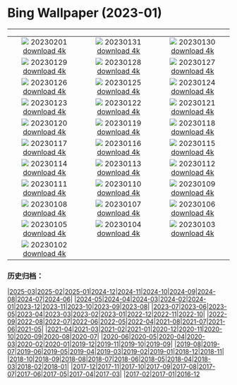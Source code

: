 # Bing Wallpaper (2023-01)
**************
| | | |
|:-:|:-:|:-:|
| ![](https://www.bing.com/th?id=OHR.SunriseCastle_DE-DE6987321313_1920x1080.jpg) 20230201 [download 4k](https://www.bing.com/th?id=OHR.SunriseCastle_DE-DE6987321313_UHD.jpg) | ![](https://www.bing.com/th?id=OHR.GoldruteWinter_DE-DE3393829775_1920x1080.jpg) 20230131 [download 4k](https://www.bing.com/th?id=OHR.GoldruteWinter_DE-DE3393829775_UHD.jpg) | ![](https://www.bing.com/th?id=OHR.IceSailingBalaton_DE-DE6659044258_1920x1080.jpg) 20230130 [download 4k](https://www.bing.com/th?id=OHR.IceSailingBalaton_DE-DE6659044258_UHD.jpg) |
| ![](https://www.bing.com/th?id=OHR.BlackbirdDay_DE-DE5591371007_1920x1080.jpg) 20230129 [download 4k](https://www.bing.com/th?id=OHR.BlackbirdDay_DE-DE5591371007_UHD.jpg) | ![](https://www.bing.com/th?id=OHR.BlueBahamas_DE-DE4821412204_1920x1080.jpg) 20230128 [download 4k](https://www.bing.com/th?id=OHR.BlueBahamas_DE-DE4821412204_UHD.jpg) | ![](https://www.bing.com/th?id=OHR.RedMangrove_DE-DE1625406419_1920x1080.jpg) 20230127 [download 4k](https://www.bing.com/th?id=OHR.RedMangrove_DE-DE1625406419_UHD.jpg) |
| ![](https://www.bing.com/th?id=OHR.HighArchChina_DE-DE5049467350_1920x1080.jpg) 20230126 [download 4k](https://www.bing.com/th?id=OHR.HighArchChina_DE-DE5049467350_UHD.jpg) | ![](https://www.bing.com/th?id=OHR.BirksofAberfeldy_DE-DE4614252179_1920x1080.jpg) 20230125 [download 4k](https://www.bing.com/th?id=OHR.BirksofAberfeldy_DE-DE4614252179_UHD.jpg) | ![](https://www.bing.com/th?id=OHR.ColleSantaLucia_DE-DE4218893188_1920x1080.jpg) 20230124 [download 4k](https://www.bing.com/th?id=OHR.ColleSantaLucia_DE-DE4218893188_UHD.jpg) |
| ![](https://www.bing.com/th?id=OHR.SunriseMoai_DE-DE3592014111_1920x1080.jpg) 20230123 [download 4k](https://www.bing.com/th?id=OHR.SunriseMoai_DE-DE3592014111_UHD.jpg) | ![](https://www.bing.com/th?id=OHR.YearRabbit_DE-DE3138498119_1920x1080.jpg) 20230122 [download 4k](https://www.bing.com/th?id=OHR.YearRabbit_DE-DE3138498119_UHD.jpg) | ![](https://www.bing.com/th?id=OHR.WaschbaerBirke_DE-DE2456768412_1920x1080.jpg) 20230121 [download 4k](https://www.bing.com/th?id=OHR.WaschbaerBirke_DE-DE2456768412_UHD.jpg) |
| ![](https://www.bing.com/th?id=OHR.FalklandKings_DE-DE2111895344_1920x1080.jpg) 20230120 [download 4k](https://www.bing.com/th?id=OHR.FalklandKings_DE-DE2111895344_UHD.jpg) | ![](https://www.bing.com/th?id=OHR.SFFParkCity_DE-DE1452194180_1920x1080.jpg) 20230119 [download 4k](https://www.bing.com/th?id=OHR.SFFParkCity_DE-DE1452194180_UHD.jpg) | ![](https://www.bing.com/th?id=OHR.WhiteSands_DE-DE0407454776_1920x1080.jpg) 20230118 [download 4k](https://www.bing.com/th?id=OHR.WhiteSands_DE-DE0407454776_UHD.jpg) |
| ![](https://www.bing.com/th?id=OHR.SessileOaks_DE-DE9549638738_1920x1080.jpg) 20230117 [download 4k](https://www.bing.com/th?id=OHR.SessileOaks_DE-DE9549638738_UHD.jpg) | ![](https://www.bing.com/th?id=OHR.BergpalaisPillnitz_DE-DE0888287933_1920x1080.jpg) 20230116 [download 4k](https://www.bing.com/th?id=OHR.BergpalaisPillnitz_DE-DE0888287933_UHD.jpg) | ![](https://www.bing.com/th?id=OHR.Turku_DE-DE9090739425_1920x1080.jpg) 20230115 [download 4k](https://www.bing.com/th?id=OHR.Turku_DE-DE9090739425_UHD.jpg) |
| ![](https://www.bing.com/th?id=OHR.DonkeyFeast_DE-DE8657491831_1920x1080.jpg) 20230114 [download 4k](https://www.bing.com/th?id=OHR.DonkeyFeast_DE-DE8657491831_UHD.jpg) | ![](https://www.bing.com/th?id=OHR.Pneumatocysts_DE-DE7897305526_1920x1080.jpg) 20230113 [download 4k](https://www.bing.com/th?id=OHR.Pneumatocysts_DE-DE7897305526_UHD.jpg) | ![](https://www.bing.com/th?id=OHR.RumeliHisari_DE-DE6291736436_1920x1080.jpg) 20230112 [download 4k](https://www.bing.com/th?id=OHR.RumeliHisari_DE-DE6291736436_UHD.jpg) |
| ![](https://www.bing.com/th?id=OHR.Umschreibung_DE-DE6146342489_1920x1080.jpg) 20230111 [download 4k](https://www.bing.com/th?id=OHR.Umschreibung_DE-DE6146342489_UHD.jpg) | ![](https://www.bing.com/th?id=OHR.HummockIce_DE-DE5996475227_1920x1080.jpg) 20230110 [download 4k](https://www.bing.com/th?id=OHR.HummockIce_DE-DE5996475227_UHD.jpg) | ![](https://www.bing.com/th?id=OHR.TeufelsbrueckeWilhelmshoehe_DE-DE5843541762_1920x1080.jpg) 20230109 [download 4k](https://www.bing.com/th?id=OHR.TeufelsbrueckeWilhelmshoehe_DE-DE5843541762_UHD.jpg) |
| ![](https://www.bing.com/th?id=OHR.Breckenridge_DE-DE5751584348_1920x1080.jpg) 20230108 [download 4k](https://www.bing.com/th?id=OHR.Breckenridge_DE-DE5751584348_UHD.jpg) | ![](https://www.bing.com/th?id=OHR.BlackFell_DE-DE5604022043_1920x1080.jpg) 20230107 [download 4k](https://www.bing.com/th?id=OHR.BlackFell_DE-DE5604022043_UHD.jpg) | ![](https://www.bing.com/th?id=OHR.HermelinSchnee_DE-DE5463277737_1920x1080.jpg) 20230106 [download 4k](https://www.bing.com/th?id=OHR.HermelinSchnee_DE-DE5463277737_UHD.jpg) |
| ![](https://www.bing.com/th?id=OHR.HIISSF_DE-DE5417261955_1920x1080.jpg) 20230105 [download 4k](https://www.bing.com/th?id=OHR.HIISSF_DE-DE5417261955_UHD.jpg) | ![](https://www.bing.com/th?id=OHR.Perihelion_DE-DE5314856003_1920x1080.jpg) 20230104 [download 4k](https://www.bing.com/th?id=OHR.Perihelion_DE-DE5314856003_UHD.jpg) | ![](https://www.bing.com/th?id=OHR.SandhillSleeping_DE-DE5257089230_1920x1080.jpg) 20230103 [download 4k](https://www.bing.com/th?id=OHR.SandhillSleeping_DE-DE5257089230_UHD.jpg) |
| ![](https://www.bing.com/th?id=OHR.HohenzollernBurg_DE-DE5165513029_1920x1080.jpg) 20230102 [download 4k](https://www.bing.com/th?id=OHR.HohenzollernBurg_DE-DE5165513029_UHD.jpg) |  |  |

### 历史归档：

|[2025-03](/../2025-03/2025-03.md)|[2025-02](/../2025-02/2025-02.md)|[2025-01](/../2025-01/2025-01.md)|[2024-12](/../2024-12/2024-12.md)|[2024-11](/../2024-11/2024-11.md)|[2024-10](/../2024-10/2024-10.md)|[2024-09](/../2024-09/2024-09.md)|[2024-08](/../2024-08/2024-08.md)|[2024-07](/../2024-07/2024-07.md)|[2024-06](/../2024-06/2024-06.md)|
|[2024-05](/../2024-05/2024-05.md)|[2024-04](/../2024-04/2024-04.md)|[2024-03](/../2024-03/2024-03.md)|[2024-02](/../2024-02/2024-02.md)|[2024-01](/../2024-01/2024-01.md)|[2023-12](/../2023-12/2023-12.md)|[2023-11](/../2023-11/2023-11.md)|[2023-10](/../2023-10/2023-10.md)|[2023-09](/../2023-09/2023-09.md)|[2023-08](/../2023-08/2023-08.md)|
|[2023-07](/../2023-07/2023-07.md)|[2023-06](/../2023-06/2023-06.md)|[2023-05](/../2023-05/2023-05.md)|[2023-04](/../2023-04/2023-04.md)|[2023-03](/../2023-03/2023-03.md)|[2023-02](/../2023-02/2023-02.md)|[2023-01](/2023-01.md)|[2022-12](/../2022-12/2022-12.md)|[2022-11](/../2022-11/2022-11.md)|[2022-10](/../2022-10/2022-10.md)|
|[2022-09](/../2022-09/2022-09.md)|[2022-08](/../2022-08/2022-08.md)|[2022-07](/../2022-07/2022-07.md)|[2022-06](/../2022-06/2022-06.md)|[2022-05](/../2022-05/2022-05.md)|[2022-04](/../2022-04/2022-04.md)|[2021-08](/../2021-08/2021-08.md)|[2021-07](/../2021-07/2021-07.md)|[2021-06](/../2021-06/2021-06.md)|[2021-05](/../2021-05/2021-05.md)|
|[2021-04](/../2021-04/2021-04.md)|[2021-03](/../2021-03/2021-03.md)|[2021-02](/../2021-02/2021-02.md)|[2021-01](/../2021-01/2021-01.md)|[2020-12](/../2020-12/2020-12.md)|[2020-11](/../2020-11/2020-11.md)|[2020-10](/../2020-10/2020-10.md)|[2020-09](/../2020-09/2020-09.md)|[2020-08](/../2020-08/2020-08.md)|[2020-07](/../2020-07/2020-07.md)|
|[2020-06](/../2020-06/2020-06.md)|[2020-05](/../2020-05/2020-05.md)|[2020-04](/../2020-04/2020-04.md)|[2020-03](/../2020-03/2020-03.md)|[2020-02](/../2020-02/2020-02.md)|[2020-01](/../2020-01/2020-01.md)|[2019-12](/../2019-12/2019-12.md)|[2019-11](/../2019-11/2019-11.md)|[2019-10](/../2019-10/2019-10.md)|[2019-09](/../2019-09/2019-09.md)|
|[2019-08](/../2019-08/2019-08.md)|[2019-07](/../2019-07/2019-07.md)|[2019-06](/../2019-06/2019-06.md)|[2019-05](/../2019-05/2019-05.md)|[2019-04](/../2019-04/2019-04.md)|[2019-03](/../2019-03/2019-03.md)|[2019-02](/../2019-02/2019-02.md)|[2019-01](/../2019-01/2019-01.md)|[2018-12](/../2018-12/2018-12.md)|[2018-11](/../2018-11/2018-11.md)|
|[2018-10](/../2018-10/2018-10.md)|[2018-09](/../2018-09/2018-09.md)|[2018-08](/../2018-08/2018-08.md)|[2018-07](/../2018-07/2018-07.md)|[2018-06](/../2018-06/2018-06.md)|[2018-05](/../2018-05/2018-05.md)|[2018-04](/../2018-04/2018-04.md)|[2018-03](/../2018-03/2018-03.md)|[2018-02](/../2018-02/2018-02.md)|[2018-01](/../2018-01/2018-01.md)|
|[2017-12](/../2017-12/2017-12.md)|[2017-11](/../2017-11/2017-11.md)|[2017-10](/../2017-10/2017-10.md)|[2017-09](/../2017-09/2017-09.md)|[2017-08](/../2017-08/2017-08.md)|[2017-07](/../2017-07/2017-07.md)|[2017-06](/../2017-06/2017-06.md)|[2017-05](/../2017-05/2017-05.md)|[2017-04](/../2017-04/2017-04.md)|[2017-03](/../2017-03/2017-03.md)|
|[2017-02](/../2017-02/2017-02.md)|[2017-01](/../2017-01/2017-01.md)|[2016-12](/../2016-12/2016-12.md)